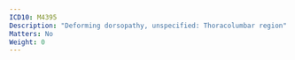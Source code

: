 ```yaml
---
ICD10: M4395
Description: "Deforming dorsopathy, unspecified: Thoracolumbar region"
Matters: No
Weight: 0
---
```

